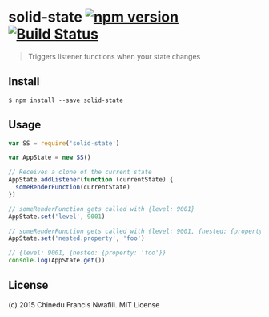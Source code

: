 solid-state [![npm version](https://badge.fury.io/js/solid-state.svg)](http://badge.fury.io/js/solid-state) [![Build Status](https://travis-ci.org/chinedufn/solid-state.svg?branch=master)](https://travis-ci.org/chinedufn/solid-state)
===========

> Triggers listener functions when your state changes

## Install

```
$ npm install --save solid-state
```

## Usage

```js
var SS = require('solid-state')

var AppState = new SS()

// Receives a clone of the current state
AppState.addListener(function (currentState) {
  someRenderFunction(currentState)
})

// someRenderFunction gets called with {level: 9001}
AppState.set('level', 9001)

// someRenderFunction gets called with {level: 9001, {nested: {property: 'foo'}}
AppState.set('nested.property', 'foo')

// {level: 9001, {nested: {property: 'foo'}}
console.log(AppState.get())
```

## License

(c) 2015 Chinedu Francis Nwafili. MIT License
